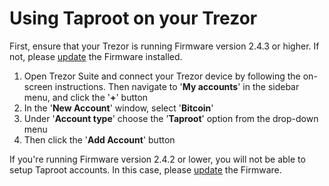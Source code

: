 # Using Taproot on your Trezor

First, ensure that your Trezor is running Firmware version 2.4.3 or higher. If not, please [update](https://wiki.trezor.io/User\_manual:Updating\_the\_Trezor\_device\_firmware) the Firmware installed.

1. Open Trezor Suite and connect your Trezor device by following the on-screen instructions. Then navigate to '**My accounts**' in the sidebar menu, and click the '**+**' button
2. In the '**New Account**' window, select '**Bitcoin**'
3. Under '**Account type**' choose the '**Taproot**' option from the drop-down menu
4. Then click the '**Add Account**' button

If you're running Firmware version 2.4.2 or lower, you will not be able to setup Taproot accounts. In this case, please [update](https://wiki.trezor.io/User\_manual:Updating\_the\_Trezor\_device\_firmware) the Firmware.
